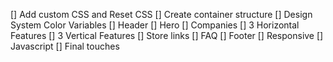 [] Add custom CSS and Reset CSS
[] Create container structure
[] Design System Color Variables
[] Header
[] Hero
[] Companies
[] 3 Horizontal Features
[] 3 Vertical Features
[] Store links
[] FAQ
[] Footer
[] Responsive
[] Javascript
[] Final touches